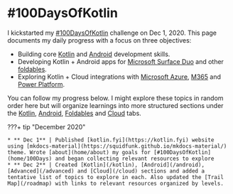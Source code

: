 # #100DaysOfKotlin

I kickstarted my [#100DaysOfKotlin](http://127.0.0.1:8000/home/about/#what-is-100daysofkotlin) challenge on Dec 1, 2020. This page documents my daily progress with a focus on three objectives:

 * Building core [Kotlin](https://kotlinlang.org/docs/reference/) and [Android](https://developer.android.com/kotlin) development skills.
 * Developing Kotlin + Android apps for [Microsoft Surface Duo](https://docs.microsoft.com/en-us/dual-screen/?WT.mc_id=mobile-9644-ninarasi) and other [foldables](https://developer.android.com/guide/topics/ui/foldables).
 * Exploring Kotlin + Cloud integrations with [Microsoft Azure](https://docs.microsoft.com/en-us/azure/?product=featured&WT.mc_id=mobile-9644-ninarasi), [M365](https://docs.microsoft.com/en-us/microsoft-365/?view=o365-worldwide&WT.mc_id=mobile-9644-ninarasi) and [Power Platform](https://docs.microsoft.com/en-us/power-platform/?WT.mc_id=mobile-9644-ninarasi).

You can follow my progress below. I might explore these topics in random order here but will organize learnings into more structured sections under the [Kotlin](/kotlin), [Android](/android), [Foldables](/foldables) and [Cloud](/cloud) tabs.


???+ tip "December 2020"

    * ** Dec 1** | Published [kotlin.fyi](https://kotlin.fyi) website using [mkdocs-material](https://squidfunk.github.io/mkdocs-material/) theme. Wrote [about](home/about) my goals for [#100DaysOfKotlin](home/100Days) and began collecting relevant resources to explore
    * ** Dec 2** | Created [Kotlin](/kotlin), [Android](/android), [Advanced](/advanced) and [Cloud](/cloud) sections and added a tentative list of topics to explore in each. Also updated the [Trail Map](/roadmap) with links to relevant resources organized by levels.
